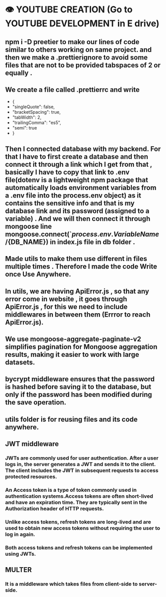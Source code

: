 # 👁️ YOUTUBE CREATION (Go to YOUTUBE DEVELOPMENT in E drive)
## npm i -D preetier to make our lines of code similar to others working on same project. and then we make a .prettierignore to avoid some files that are not to be provided tabspaces of 2 or equally .
## We create a file  called .prettierrc and write 
- {
-  "singleQuote": false,
-  "bracketSpacing": true,
-  "tabWidth": 2,
-  "trailingComma": "es5",
-  "semi": true
- }
## Then I connected database with my backend. For that I have to first create a database and then connect it through a link which I get from that , basically I have to copy that link to .env file(dotenv is a lightweight npm package that automatically loads environment variables from a .env file into the process.env object) as it contains the sensitive info and that is my database link and its password (assigned to a variable) . And we will then connect it through mongoose line mongoose.connect(`${process.env.VariableName}/${DB_NAME}) in index.js file in db folder . 
## Made utils to make them use different in files multiple times . Therefore I made the code Write once Use Anywhere.
## In utils, we are having ApiError.js , so that any error come in website , it goes through ApiError.js , for this we need to include middlewares in between them (Errror to reach ApiError.js).
## We use mongoose-aggregate-paginate-v2 simplifies pagination for Mongoose aggregation results, making it easier to work with large datasets.
## bycrypt middleware ensures that the password is hashed before saving it to the database, but only if the password has been modified during the save operation.
## utils folder is for reusing files and its code anywhere.
## JWT middleware
### JWTs are commonly used for user authentication. After a user logs in, the server generates a JWT and sends it to the client. The client includes the JWT in subsequent requests to access protected resources.
### An Access token is a type of token commonly used in authentication systems.Access tokens are often short-lived and have an expiration time. They are typically sent in the Authorization header of HTTP requests.
### Unlike access tokens, refresh tokens are long-lived and are used to obtain new access tokens without requiring the user to log in again.
### Both access tokens and refresh tokens can be implemented using JWTs.
## MULTER 
### It is a middleware which takes files from client-side to server-side.
